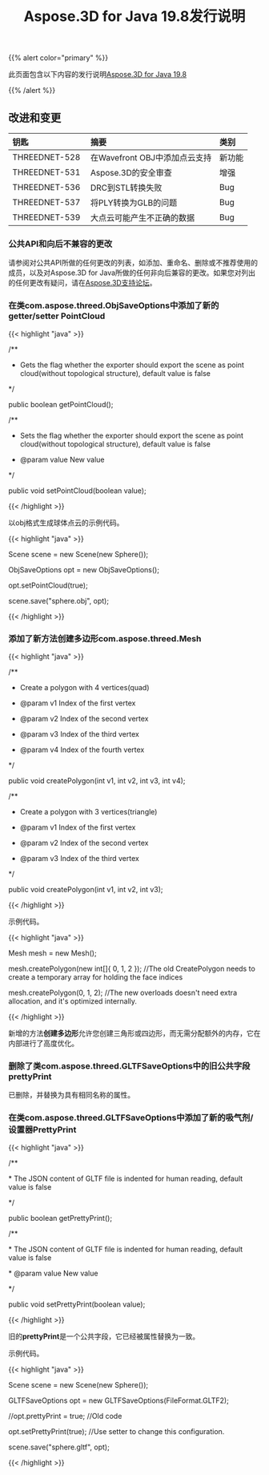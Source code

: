 ﻿---
title: Aspose.3D for Java 19.8发行说明
type: docs
weight: 50
url: /zh/java/aspose-3d-for-java-19-8-release-notes/
---
{{% alert color="primary" %}} 

此页面包含以下内容的发行说明[Aspose.3D for Java 19.8](https://repository.aspose.com/webapp/#/artifacts/browse/tree/General/repo/com/aspose/aspose-3d/19.8)

{{% /alert %}} 
## **改进和变更**

|**钥匙**|**摘要**|**类别**|
|:- |:- |:- |
|THREEDNET-528|在Wavefront OBJ中添加点云支持|新功能|
|THREEDNET-531|Aspose.3D的安全审查|增强|
|THREEDNET-536 |DRC到STL转换失败|Bug|
|THREEDNET-537|将PLY转换为GLB的问题|Bug|
|THREEDNET-539|大点云可能产生不正确的数据|Bug|
### **公共API和向后不兼容的更改**
请参阅对公共API所做的任何更改的列表，如添加、重命名、删除或不推荐使用的成员，以及对Aspose.3D for Java所做的任何非向后兼容的更改。如果您对列出的任何更改有疑问，请在[Aspose.3D支持论坛](https://forum.aspose.com/c/3d)。
### **在类com.aspose.threed.ObjSaveOptions中添加了新的getter/setter PointCloud**
{{< highlight "java" >}}

 /**

 * Gets the flag whether the exporter should export the scene as point cloud(without topological structure), default value is false

 */

public boolean getPointCloud();

/**

 * Sets the flag whether the exporter should export the scene as point cloud(without topological structure), default value is false

 * @param value New value

 */

public void setPointCloud(boolean value);

{{< /highlight >}}

以obj格式生成球体点云的示例代码。

{{< highlight "java" >}}

 Scene scene = new Scene(new Sphere());

ObjSaveOptions opt = new ObjSaveOptions();

opt.setPointCloud(true);

scene.save("sphere.obj", opt);

{{< /highlight >}}
### **添加了新方法创建多边形com.aspose.threed.Mesh**
{{< highlight "java" >}}

 /**

 * Create a polygon with 4 vertices(quad)

 * @param v1 Index of the first vertex

 * @param v2 Index of the second vertex

 * @param v3 Index of the third vertex

 * @param v4 Index of the fourth vertex

 */

public void createPolygon(int v1, int v2, int v3, int v4);

/**

 * Create a polygon with 3 vertices(triangle)

 * @param v1 Index of the first vertex

 * @param v2 Index of the second vertex

 * @param v3 Index of the third vertex

 */

public void createPolygon(int v1, int v2, int v3);

{{< /highlight >}}

示例代码。

{{< highlight "java" >}}

 Mesh mesh = new Mesh();

mesh.createPolygon(new int[]{ 0, 1, 2 }); //The old CreatePolygon needs to create a temporary array for holding the face indices

mesh.createPolygon(0, 1, 2); //The new overloads doesn't need extra allocation, and it's optimized internally.

{{< /highlight >}}

新增的方法**创建多边形**允许您创建三角形或四边形，而无需分配额外的内存，它在内部进行了高度优化。


### **删除了类com.aspose.threed.GLTFSaveOptions中的旧公共字段prettyPrint**
已删除，并替换为具有相同名称的属性。
### **在类com.aspose.threed.GLTFSaveOptions中添加了新的吸气剂/设置器PrettyPrint**
{{< highlight "java" >}}

 /**

\* The JSON content of GLTF file is indented for human reading, default value is false

*/

public boolean getPrettyPrint();

/**

\* The JSON content of GLTF file is indented for human reading, default value is false

\* @param value New value

*/

public void setPrettyPrint(boolean value);

{{< /highlight >}}

旧的**prettyPrint**是一个公共字段，它已经被属性替换为一致。

示例代码。

{{< highlight "java" >}}

 Scene scene = new Scene(new Sphere());

GLTFSaveOptions opt = new GLTFSaveOptions(FileFormat.GLTF2);

//opt.prettyPrint = true; //Old code

opt.setPrettyPrint(true); //Use setter to change this configuration.

scene.save("sphere.gltf", opt);

{{< /highlight >}}




